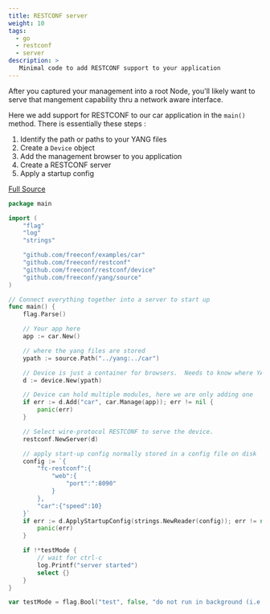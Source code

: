 ```yaml
---
title: RESTCONF server
weight: 10
tags:
  - go
  - restconf
  - server
description: >
   Minimal code to add RESTCONF support to your application
---
```


After you captured your management into a root Node, you'll likely want to serve that mangement capability thru a network aware interface.

Here we add support for RESTCONF to our car application in the `main()` method. There is essentially these steps :
1. Identify the path or paths to your YANG files
2. Create a `Device` object
3. Add the management browser to you application
4. Create a RESTCONF server
5. Apply a startup config

[Full Source]()

```go
package main

import (
	"flag"
	"log"
	"strings"

	"github.com/freeconf/examples/car"
	"github.com/freeconf/restconf"
	"github.com/freeconf/restconf/device"
	"github.com/freeconf/yang/source"
)

// Connect everything together into a server to start up
func main() {
	flag.Parse()

	// Your app here
	app := car.New()

	// where the yang files are stored
	ypath := source.Path("../yang:../car")

	// Device is just a container for browsers.  Needs to know where YANG files are stored
	d := device.New(ypath)

	// Device can hold multiple modules, here we are only adding one
	if err := d.Add("car", car.Manage(app)); err != nil {
		panic(err)
	}

	// Select wire-protocol RESTCONF to serve the device.
	restconf.NewServer(d)

	// apply start-up config normally stored in a config file on disk
	config := `{
		"fc-restconf":{
			"web":{
				"port":":8090"
			}
		},
        "car":{"speed":10}
	}`
	if err := d.ApplyStartupConfig(strings.NewReader(config)); err != nil {
		panic(err)
	}

	if !*testMode {
		// wait for ctrl-c
		log.Printf("server started")
		select {}
	}
}

var testMode = flag.Bool("test", false, "do not run in background (i.e. driven by unit test)")

```
